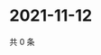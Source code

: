 # 2021-11-12

共 0 条

<!-- BEGIN WEIBO -->
<!-- 最后更新时间 Fri Nov 12 2021 20:18:02 GMT+0800 (China Standard Time) -->

<!-- END WEIBO -->

